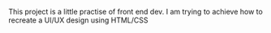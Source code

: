 This project is a little practise of front end dev. I am trying to achieve how to recreate a UI/UX design using HTML/CSS